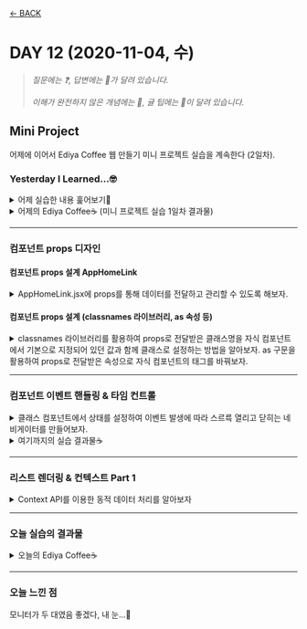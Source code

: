 [← BACK](./README.md)

# DAY 12 (2020-11-04, 수)

> _질문에는 ❓, 답변에는 🤖가 달려 있습니다._
>
> _이해가 완전하지 않은 개념에는 🤯, 귤 팁에는 🍊이 달려 있습니다._

## Mini Project
어제에 이어서 Ediya Coffee 웹 만들기 미니 프로젝트 실습을 계속한다 (2일차).

### Yesterday I Learned...🤓 

<details start>
<summary>어제 실습한 내용 훑어보기🐌</summary>

[어제](./D11.md)는 미니 프로젝트 실습을 1일차였다. 가장 먼저 CRA (Create-React-App) 커스텀 탬플릿을 사용해 신규 프로젝트를 생성하였고, 블라블라블라...
</details>

<details start>
<summary>어제의 Ediya Coffee☕ (미니 프로젝트 실습 1일차 결과물)</summary>

![실습 1일차 결과물](./assets/week03_day11_09.gif "실습 1일차 결과물")

</details>

---

### 컴포넌트 props 디자인

#### 컴포넌트 props 설계 AppHomeLink
<details start>
<summary> AppHomeLink.jsx에 props를 통해 데이터를 전달하고 관리할 수 있도록 해보자. </summary>

`props` 속성은 부모 컴포넌트에서 자식 컴포넌트로 전달된다. 블라블라블라...

```sh
// AppHeader.jsx
import './AppHeader.scss'
import React from 'react'
import AppHomeLink from './../AppHomeLink/AppHomeLink'
import AppNavigation from './../AppNavigation/AppNavigation'

const AppHeader = () => {
  return (
    <header className="appHeader">
      <AppHomeLink>
        <span className="a11yHidden" lang="en">
          EDIYA COFFEE
        </span>
      </AppHomeLink>
      <AppNavigation />
    </header>
  )
}

export default AppHeader
```

❓스프레드 연산자 다시 한 번 짚고 넘어가기<br />
🤖스프레드 연산자는 세 개의 점(...)으로 이루어진 연산자로, 몇 가지 다른 역할을 담당한다. 
<details start>
<summary>먼저 스프레드 연산자를 사용해 배열의 내용을 조합할 수 있고,</summary> \

```sh
var peaks = ["대청봉", "중청봉", "소청봉"]
var canyons = ["천불동계곡", "가야동계곡"]
var seoraksan = [...peaks, ...canyons]

console.log(seoraksan.join(',')) // 대청봉, 중청봉, 소청봉, 천불동계곡, 가양동계곡
```
</details>

<details start>
<summary>배열의 나머지 원소를 얻을 수도 있고,</summary> 

```sh
var lakes = ["경포호", "화진포", "송지호", "청초호"]
var [first, ...rest] = lakes

console.log(rest.join(",")) // "화진포, 송지호, 청초호"
```
</details>

<details start>
<summary>함수의 인자를 배열로 모을 수도 있고,</summary>

```sh
function directions(...args) {
    var [start, ...remaining] = args
    var [finish, ...stops] = remaining.reverse()

    console.log(`${args.length} 도시를 운행합니다.`)
    console.log(`${start}에서 출발합니다.`)
    console.log(`목적지는 ${finish}입니다.`)
    console.log(`중간에 ${stops.length}군데 돌립니다`)
}

directions(
    "서울",
    "수원",
    "천안",
    "대전",
    "대구",
    "부산"
)
```
</details>

<details start>
<summary>또한 객체에 사용할 수도 있다.</summary> 

```sh
var morning = {
    breakfast: "미역국",
    lunch: "삼치구이와 보리밥"
}

var dinner = "스테이크 정식"

var backpackingMeals = {
    ...morning, 
    dinner
}

console.log(backpackingMeals)

// {breakfast: "미역국", lunch: "삼치구이와 보리밥", dinner: "스테이크 정식"}
```
</details>

</details>


#### 컴포넌트 props 설계 (classnames 라이브러리, as 속성 등)
<details start>
<summary> classnames 라이브러리를 활용하여 props로 전달받은 클래스명을 자식 컴포넌트에서 기본으로 지정되어 있던 값과 함께 클래스로 설정하는 방법을 알아보자. as 구문을 활용하여 props로 전달받은 속성으로 자식 컴포넌트의 태그를 바꿔보자. </summary>

부모 컴포넌트로부터 전달받은 속성 가운데 `className`이 있는데, 블라블라블라...

```sh
import classNames from 'classnames'
``` 

</details>

---

### 컴포넌트 이벤트 핸들링 & 타임 컨트롤

<details start>
<summary>클래스 컴포넌트에서 상태를 설정하여 이벤트 발생에 따라 스르륵 열리고 닫히는 네비게이터를 만들어보자.</summary>

![appNavigation](./assets/week03_day12_03.png "appNavigation")<br /><br />
앱의 네비게이터 역할을 하는 AppNavigation은 열리거나 닫힐 때에 따라 다른 상태를 가져야 하는 컴포넌트다. 상태를 갖기 위해서는 클래스 컴포넌트로 작성되어야 한다. <br />

> 🍊명령 팔레트(`Ctrl` + `Shift` + `P`)에서 `React Pure to Class`를 실행하여 함수형 컴포넌트를 클래스 컴포넌트로 바꾼다. <br />
> ![React Pure to Class](./assets/week03_day12_04.gif "React Pure to Class")<br />


</details>

<details start>
<summary>여기까지의 실습 결과물☕</summary>

![timeControl Animation](./assets/week03_day12_06.gif "timeControl Animation")
</details>

---

### 리스트 렌더링 & 컨텍스트 Part 1

<details start>
<summary>Context API를 이용한 동적 데이터 처리를 알아보자</summary>

Context를 생성 `React.createContext(value)`한 후, 컨텍스트 공급자 `<Context.Provider value={value}>`, 수요자 `<Context.Consumer>`를 통해 데이터를 공유할 수 있다. 블라블라블라...

</details>

---

### 오늘 실습의 결과물

<details start>
<summary>오늘의 Ediya Coffee☕</summary>

![실습 2일차 결과물](./assets/week03_day12_08.gif "실습 2일차 결과물")
</details>

---

### 오늘 느낀 점 

모니터가 두 대였음 좋겠다, 내 눈...🤶